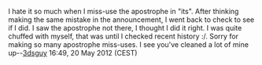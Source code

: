 I hate it so much when I miss-use the apostrophe in "its". After
thinking making the same mistake in the announcement, I went back to
check to see if I did. I saw the apostrophe not there, I thought I did
it right. I was quite chuffed with myself, that was until I checked
recent history :/. Sorry for making so many apostrophe miss-uses. I see
you've cleaned a lot of mine up--[3dsguy](User:3dsguy "wikilink") 16:49,
20 May 2012 (CEST)